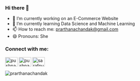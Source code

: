 ### Hi there 👋


<!-- **prarthanachandak/prarthanachandak** is a ✨ _special_ ✨ repository because its `README.md` (this file) appears on your GitHub profile.
 -->
<!-- Here are some ideas to get you started: -->

- 🔭 I’m currently working on an E-Commerce Website
- 🌱 I’m currently learning Data Science and Machine Learning
- 📫 How to reach me: prarthanachandak@gmail.com
- 😄 Pronouns: She

<h3 align="left">Connect with me:</h3>
<p align="left">
<a href="https://www.linkedin.com/in/prarthana-chandak-2a84b81b7/" target="blank"><img align="center" src="https://raw.githubusercontent.com/rahuldkjain/github-profile-readme-generator/master/src/images/icons/Social/linked-in-alt.svg" alt="pushpak-saraf-2b78b0180" height="30" width="40" /></a>
<a href="https://www.codechef.com/users/prarthana1709" target="blank"><img align="center" src="https://cdn.jsdelivr.net/npm/simple-icons@3.1.0/icons/codechef.svg" alt="pushpak25" height="30" width="40" /></a>
<a href="https://www.hackerrank.com/prarthanachandak" target="blank"><img align="center" src="https://raw.githubusercontent.com/rahuldkjain/github-profile-readme-generator/master/src/images/icons/Social/hackerrank.svg" alt="sarafpushpak" height="30" width="40" /></a>
<!-- <a href="https://www.leetcode.com/prarthanachandak" target="blank"><img align="center" src="https://raw.githubusercontent.com/rahuldkjain/github-profile-readme-generator/master/src/images/icons/Social/leet-code.svg" alt="pushpak25w" height="30" width="40" /></a> -->
</p>

<!-- <h3 align="left">Languages and Tools:</h3>
<p align="left"> <a href="https://www.cprogramming.com/" target="_blank"> <img src="https://raw.githubusercontent.com/devicons/devicon/master/icons/c/c-original.svg" alt="c" width="40" height="40"/> </a> <a href="https://www.w3schools.com/cpp/" target="_blank"> <img src="https://raw.githubusercontent.com/devicons/devicon/master/icons/cplusplus/cplusplus-original.svg" alt="cplusplus" width="40" height="40"/> </a> <a href="https://flask.palletsprojects.com/" target="_blank"> <img src="https://www.vectorlogo.zone/logos/pocoo_flask/pocoo_flask-icon.svg" alt="flask" width="40" height="40"/> </a> <a href="https://www.java.com" target="_blank"> <img src="https://raw.githubusercontent.com/devicons/devicon/master/icons/java/java-original.svg" alt="java" width="40" height="40"/> </a> <a href="https://www.linux.org/" target="_blank"> <img src="https://raw.githubusercontent.com/devicons/devicon/master/icons/linux/linux-original.svg" alt="linux" width="40" height="40"/> </a> <a href="https://www.php.net" target="_blank"> <img src="https://raw.githubusercontent.com/devicons/devicon/master/icons/php/php-original.svg" alt="php" width="40" height="40"/> </a> <a href="https://www.python.org" target="_blank"> <img src="https://raw.githubusercontent.com/devicons/devicon/master/icons/python/python-original.svg" alt="python" width="40" height="40"/> </a> <a href="https://scikit-learn.org/" target="_blank"> <img src="https://upload.wikimedia.org/wikipedia/commons/0/05/Scikit_learn_logo_small.svg" alt="scikit_learn" width="40" height="40"/> </a> </p> -->

<p><img align="center" src="https://github-readme-stats.vercel.app/api/top-langs?username=prarthanachandakw&show_icons=true&locale=en&layout=compact" alt="prarthanachandak" /></p>
